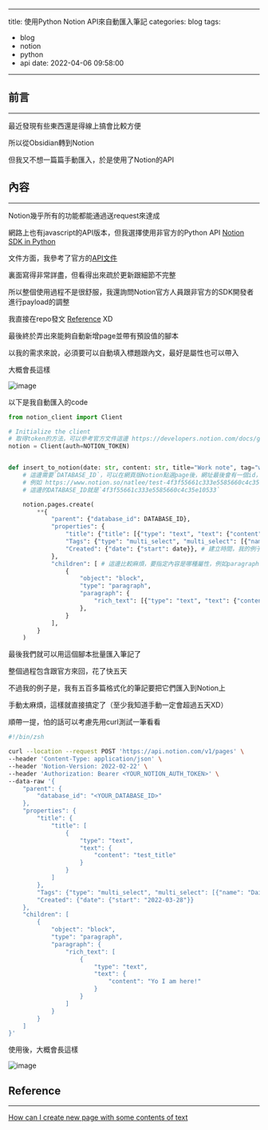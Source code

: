 
---
title: 使用Python Notion API來自動匯入筆記
categories: blog
tags:
  - blog
  - notion
  - python
  - api
date: 2022-04-06 09:58:00
---


## 前言
----------

最近發現有些東西還是得線上搞會比較方便

所以從Obsidian轉到Notion

但我又不想一篇篇手動匯入，於是使用了Notion的API

<!--more-->

## 內容
----------

Notion幾乎所有的功能都能通過送request來達成

網路上也有javascript的API版本，但我選擇使用非官方的Python API [Notion SDK in Python](https://github.com/ramnes/notion-sdk-py)

文件方面，我參考了官方的[API文件](https://developers.notion.com/reference/intro)

裏面寫得非常詳盡，但看得出來疏於更新跟細節不完整

所以整個使用過程不是很舒服，我還詢問Notion官方人員跟非官方的SDK開發者進行payload的調整

我直接在repo發文 [Reference](#Reference) XD

最後終於弄出來能夠自動新增page並帶有預設值的腳本

以我的需求來說，必須要可以自動填入標題跟內文，最好是屬性也可以帶入

大概會長這樣

![image](https://user-images.githubusercontent.com/10178964/160292037-a2d80819-1889-4e29-b98b-0180365e84c1.png)

以下是我自動匯入的code

```python
from notion_client import Client

# Initialize the client
# 取得token的方法，可以參考官方文件這邊 https://developers.notion.com/docs/getting-started
notion = Client(auth=NOTION_TOKEN)


def insert_to_notion(date: str, content: str, title="Work note", tag="work"):
    # 這邊需要`DATABASE_ID`，可以在網頁版Notion點選page後，網址最後會有一個id，可以在這邊抓取
    # 例如 https://www.notion.so/natlee/test-4f3f55661c333e5585660c4c35e10533
    # 這邊的DATABASE_ID就是`4f3f55661c333e5585660c4c35e10533`

    notion.pages.create(
        **{
            "parent": {"database_id": DATABASE_ID},
            "properties": {
                "title": {"title": [{"type": "text", "text": {"content": title}}]}, # 標題的屬性跟標題是什麼
                "Tags": {"type": "multi_select", "multi_select": [{"name": tag}]}, # 標籤的屬性跟標籤是什麼
                "Created": {"date": {"start": date}}, # 建立時間，我的例子是使用像這樣的資料 `2022-04-21`
            },
            "children": [ # 這邊比較麻煩，要指定內容是哪種屬性，例如paragraph
                {
                    "object": "block",
                    "type": "paragraph",
                    "paragraph": {
                        "rich_text": [{"type": "text", "text": {"content": content}}] # 內文的屬性跟內容
                    },
                }
            ],
        }
    )

```

最後我們就可以用這個腳本批量匯入筆記了

整個過程包含跟官方來回，花了快五天

不過我的例子是，我有五百多篇格式化的筆記要把它們匯入到Notion上

手動太麻煩，這樣就直接搞定了（至少我知道手動一定會超過五天XD）

順帶一提，怕的話可以考慮先用curl測試一筆看看

```zsh
#!/bin/zsh

curl --location --request POST 'https://api.notion.com/v1/pages' \
--header 'Content-Type: application/json' \
--header 'Notion-Version: 2022-02-22' \
--header 'Authorization: Bearer <YOUR_NOTION_AUTH_TOKEN>' \
--data-raw '{
    "parent": {
        "database_id": "<YOUR_DATABASE_ID>"
    },
    "properties": {
        "title": {
            "title": [
                {
                    "type": "text",
                    "text": {
                        "content": "test_title"
                    }
                }
            ]
        },
        "Tags": {"type": "multi_select", "multi_select": [{"name": "Daily"}]},
        "Created": {"date": {"start": "2022-03-28"}}
    },
    "children": [
        {
            "object": "block",
            "type": "paragraph",
            "paragraph": {
                "rich_text": [
                    {
                        "type": "text",
                        "text": {
                            "content": "Yo I am here!"
                        }
                    }
                ]
            }
        }
    ]
}'
```

使用後，大概會長這樣

![image](https://user-images.githubusercontent.com/10178964/160533403-96b10da6-99f2-4650-9426-0cf387e6bbc6.png)


## Reference
----------

[How can I create new page with some contents of text](https://github.com/ramnes/notion-sdk-py/discussions/121)